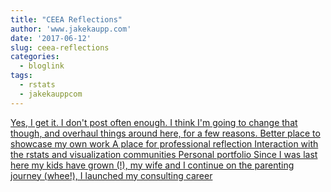 ```yaml
---
title: "CEEA Reflections"
author: 'www.jakekaupp.com'
date: '2017-06-12'
slug: ceea-reflections
categories:
  - bloglink
tags:
  - rstats
  - jakekauppcom
---
```


[Yes, I get it. I don't post often enough. I think I'm going to change that though, and overhaul things around here, for a few reasons. Better place to showcase my own work A place for professional reflection Interaction with the rstats and visualization communities Personal portfolio Since I was last here my kids have grown (!), my wife and I continue on the parenting journey (whee!), I launched my consulting career<i class="fas fa-external-link-alt"></i>](http://www.jakekaupp.com/post/content/post/2017-06-12-ceea2017/)

